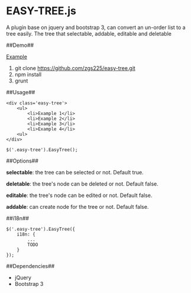 EASY-TREE.js
============

A plugin base on jquery and bootstrap 3, can convert an un-order list to a tree easily. The tree that
selectable, addable, editable and deletable

##Demo##

[Example](http://zgs225.github.io/easy-tree)

1. git clone https://github.com/zgs225/easy-tree.git
2. npm install
3. grunt

##Usage##

    <div class='easy-tree'>
        <ul>
            <li>Example 1</li>
            <li>Example 2</li>
            <li>Example 3</li>
            <li>Example 4</li>
        <ul>
    </div>

    $('.easy-tree').EasyTree();


##Options##

**selectable**: the tree can be selected or not. Default true.

**deletable**: the tree's node can be deleted or not. Default false.

**editable**: the tree's node can be edited or not. Default false.

**addable**: can create node for the tree or not. Default false.

##i18n##

    $('.easy-tree').EasyTree({
        i18n: {
            ...
            TODO
        }
    });

##Dependencies##

+ jQuery
+ Bootstrap 3


